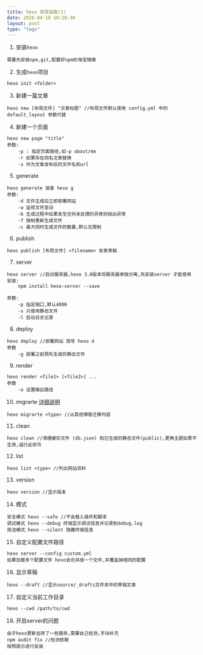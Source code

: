 ```yaml
---
title: hexo 简易指南(1)
date: 2020-04-18 10:28:30
layout: post
type: "tags"
---
```

1. 安装`hexo`
```
需要先安装npm,git,配置好npm的淘宝镜像
```
2. 生成`hexo`项目
```
hexo init <folder>
```
3. 新建一篇文章
```
hexo new [布局文件] "文章标题" //布局文件默认使用 config.yml 中的 default_layout 参数代替
```
4. 新建一个页面
```
hexo new page "title" 
参数: 
    -p : 指定页面路径,如-p about/me
    -r 如果存在同名文章替换
    -s 作为文章发布后的文件名和url
```
5. generate
```
hexo generate 或者 hexo g
参数: 
    -d 文件生成后立即部署网站
    -w 监视文件变动
    -b 生成过程中如果发生任何未处理的异常则抛出异常
    -f 强制重新生成文件
    -c 最大同时生成文件的数量,默认无限制
```
6. publish
```
hexo publish [布局文件] <filename> 发表草稿
```
7. server
```
hexo server //启动服务器,hexo 3.0版本将服务器单独分离,先安装server 才能使用
安装:
    npm install hexo-server --save

参数:
    -p 指定端口,默认4000
    -s 只使用静态文件
    -l 启动日志记录
```
8. deploy
```
hexo deploy //部署网站 简写 hexo d
参数
    -g 部署之前预先生成的静态文件
```
9. render
```
hexo render <file1> [<file2>] ...
参数
    -o 设置输出路径
```
10. migrarte [详细说明](https://hexo.io/zh-cn/docs/migration)
```
hexo migrarte <type> //从其他博客迁移内容
```
11. clean
```
hexo clean //清理缓存文件 (db.json) 和已生成的静态文件(public),更换主题如果不生效,运行此命令
```
12. list
```
hexo list <type> //列出网站资料
```
13. version
```
hexo version //显示版本
```
14. 模式
```
安全模式 hexo --safe //不会载入插件和脚本
调试模式 hexo --debug 终端显示调试信息并记录到debug.log
简洁模式 hexo --silent 隐藏终端信息
```
15. 自定义配置文件路径
```
hexo server --config custom.yml
如果加载多个配置文件 hexo会合并成一个文件,并覆盖掉相同的配置
```
16. 显示草稿
```
hexo --draft //显示source/_drafts文件夹中的草稿文章
```
17. 自定义当前工作目录
```
hexo --cwd /path/to/cwd
```
18. 开启server的问题
```
由于hexo更新去除了一些服务,需要自己检测,手动补充
npm audit fix //检测依赖
按照提示进行安装
```
